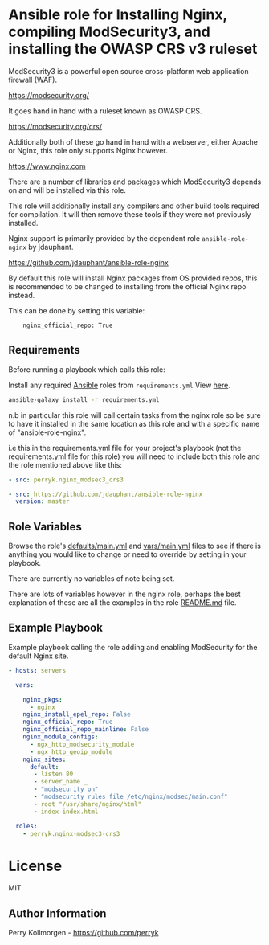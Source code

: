 # Ansible role for Installing Nginx, compiling ModSecurity3, and installing the OWASP CRS v3 ruleset 

ModSecurity3 is a powerful open source cross-platform web application firewall (WAF).

https://modsecurity.org/

It goes hand in hand with a ruleset known as OWASP CRS.

https://modsecurity.org/crs/

Additionally both of these go hand in hand with a webserver, either Apache or Nginx, this role only supports Nginx however.

https://www.nginx.com

There are a number of libraries and packages which ModSecurity3 depends on and will be installed via this role.

This role will additionally install any compilers and other build tools required for compilation. It will then remove these tools if they were not previously installed. 

Nginx support is primarily provided by the dependent role `ansible-role-nginx` by jdauphant.

https://github.com/jdauphant/ansible-role-nginx

By default this role will install Nginx packages from OS provided repos, this is recommended to be changed to installing from the official Nginx repo instead.

This can be done by setting this variable:

```    nginx_official_repo: True```

## Requirements

Before running a playbook which calls this role:

Install any required [Ansible](https://www.ansible.com) roles from `requirements.yml` View [here](requirements.yml).

```bash
ansible-galaxy install -r requirements.yml
```

n.b in particular this role will call certain tasks from the nginx role so be sure to have it installed in the same location as this role and with a specific name of "ansible-role-nginx".

i.e this in the requirements.yml file for your project's playbook (not the requirements.yml file for this role) you will need to include both this role and the role mentioned above like this:

```yml
- src: perryk.nginx_modsec3_crs3

- src: https://github.com/jdauphant/ansible-role-nginx
  version: master
```


## Role Variables

Browse the role's [defaults/main.yml](defaults/main.yml) and [vars/main.yml](vars/main.yml) files to see if there is anything you would like to change or need to override by setting in your playbook.

There are currently no variables of note being set.

There are lots of variables however in the nginx role, perhaps the best explanation of these are all the examples in the role [README.md](https://github.com/jdauphant/ansible-role-nginx/blob/master/README.md) file.


## Example Playbook

Example playbook calling the role adding and enabling ModSecurity for the default Nginx site.

```yaml
- hosts: servers

  vars:

    nginx_pkgs:
      - nginx
    nginx_install_epel_repo: False
    nginx_official_repo: True
    nginx_official_repo_mainline: False
    nginx_module_configs:
      - ngx_http_modsecurity_module
      - ngx_http_geoip_module
    nginx_sites:
      default:
       - listen 80
       - server_name _
       - "modsecurity on"
       - "modsecurity_rules_file /etc/nginx/modsec/main.conf"
       - root "/usr/share/nginx/html"
       - index index.html

  roles:
    - perryk.nginx-modsec3-crs3
```

# License

MIT

## Author Information

Perry Kollmorgen - https://github.com/perryk

